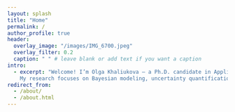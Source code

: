 ```yaml
---
layout: splash
title: "Home"
permalink: /
author_profile: true
header:
  overlay_image: "/images/IMG_6700.jpeg"
  overlay_filter: 0.2
  caption: " " # leave blank or add text if you want a caption
intro:
  - excerpt: "Welcome! I’m Olga Khaliukova — a Ph.D. candidate in Applied Statistics at the Colorado School of Mines.  
    My research focuses on Bayesian modeling, uncertainty quantification, and data-driven risk assessment with applications in environmental and financial systems."
redirect_from:
  - /about/
  - /about.html
---
```

